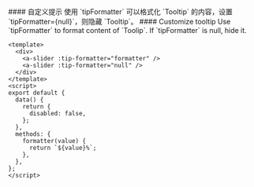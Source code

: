 <cn>
#### 自定义提示
使用 `tipFormatter` 可以格式化 `Tooltip` 的内容，设置 `tipFormatter={null}`，则隐藏 `Tooltip`。
</cn>

<us>
#### Customize tooltip
Use `tipFormatter` to format content of `Toolip`. If `tipFormatter` is null, hide it.
</us>

```vue
<template>
  <div>
    <a-slider :tip-formatter="formatter" />
    <a-slider :tip-formatter="null" />
  </div>
</template>
<script>
export default {
  data() {
    return {
      disabled: false,
    };
  },
  methods: {
    formatter(value) {
      return `${value}%`;
    },
  },
};
</script>
```
